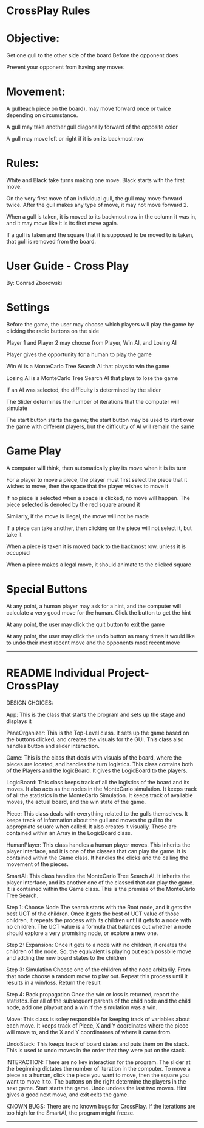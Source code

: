 
# CrossPlay Rules

# Objective:
  Get one gull to the other side of the board
	Before the opponent does
	
  Prevent your opponent from having any moves
  
# Movement:
  A gull(each piece on the board), may move
	  forward once or twice depending on circumstance.
	  
  A gull may take another gull diagonally forward of
	  the opposite color
	  
  A gull may move left or right if it is on its 
    backmost row
    
# Rules:
  White and Black take turns making one move.
	Black starts with the first move.
	
  On the very first move of an individual gull,
    the gull may move forward twice. After the gull
    makes any type of move, it may not move forward 2.
    
  When a gull is taken, it is moved to its backmost row
	  in the column it was in, and it may move like it is its first 
    move again.
    
  If a gull is taken and the square that it is supposed to be 
    moved to is taken, that gull is removed from the board.
    
# User Guide - Cross Play
By: Conrad Zborowski

# Settings
Before the game, the user may choose which players will play the game by clicking the radio buttons on the side

Player 1 and Player 2 may choose from Player, Win AI, and Losing AI

Player gives the opportunity for a human to play the game

Win AI is a MonteCarlo Tree Search AI that plays to win the game

Losing AI is a MonteCarlo Tree Search AI that plays to lose the game

If an AI was selected, the difficulty is determined by the slider

The Slider determines the number of iterations that the computer will simulate

The start button starts the game; the start button may be used to start over the game with different players, but the difficulty of AI will remain the same

# Game Play
A computer will think, then automatically play its move when it is its turn

For a player to move a piece, the player must first select the piece that it wishes to move, then the space that the player wishes to move it

If no piece is selected when a space is clicked, no move will happen. The piece selected is denoted by the red square around it

Similarly, if the move is illegal, the move will not be made

If a piece can take another, then clicking on the piece will not select it, but take it

When a piece is taken it is moved back to the backmost row, unless it is occupied

When a piece makes a legal move, it should animate to the clicked square 

# Special Buttons
At any point, a human player may ask for a hint, and the computer will calculate a very good move for the human. Click the button to get the hint

At any point, the user may click the quit button to exit the game

At any point, the user may click the undo button as many times it would like to undo their most recent move and the opponents most recent move

**********************************************************************************************************
# README Individual Project- CrossPlay

DESIGN CHOICES:

App: This is the class that starts the program and sets up the stage and displays it

PaneOrganizer: This is the Top-Level class. It sets up the game based on the buttons clicked,
and creates the visuals for the GUI. This class also handles button and slider interaction.

Game: This is the class that deals with visuals of the board, where the pieces are located, and 
handles the turn logistics. This class contains both of the Players and the logicBoard. It gives 
the LogicBoard to the players.

LogicBoard: This class keeps track of all the logistics of the board and its moves. It also acts
as the nodes in the MonteCarlo simulation. It keeps track of all the statistics in the MonteCarlo
Simulation. It keeps track of available moves, the actual board, and the win state of the game.

Piece: This class deals with everything related to the gulls themselves. It keeps track of information
about the gull and moves the gull to the appropriate square when called. It also creates it visually.
These are contained within an Array in the LogicBoard class.  

HumanPlayer: This class handles a human player moves. This inherits the player interface, and it is one of
the classes that can play the game. It is contained within the Game class. It handles the clicks
and the calling the movement of the pieces.

SmartAI: This class handles the MonteCarlo Tree Search AI. It inherits the player interface, and its another
one of the classed that can play the game. It is contained within the Game class. This is the premise of the
MonteCarlo Tree Search.

Step 1: Choose Node
The search starts with the Root node, and it gets the best UCT of the children. Once it gets the best of
UCT value of those children, it repeats the process with its children until it gets to a node with no children.
The UCT value is a formula that balances out whether a node should explore a very promising node, or explore
a new one.

Step 2: Expansion:
Once it gets to a node with no children, it creates the children of the node. So, the equivalent is playing out
each possbile move and adding the new board states to the children

Step 3: Simulation
Choose one of the children of the node arbitarily. From that node choose a random move to play out. Repeat this
process until it results in a win/loss. Return the result

Step 4: Back propagation
Once the win or loss is returned, report the statistcs. For all of the subsequent parents of the child node
and the child node, add one playout and a win if the simulation was a win.

Move: This class is soley responsible for keeping track of variables about each move. It keeps track
of Piece, X and Y coordinates where the piece will move to, and the X and Y coordinatees of where 
it came from.

UndoStack: This keeps track of board states and puts them on the stack. This is used to undo moves in the order
that they were put on the stack. 

INTERACTION: 
There are no key interaction for the program. The slider at the beginning
dictates the number of iteration in the computer. To move a piece as a human, click
the piece you want to move, then the square you want to move it to. The buttons on the right
determine the players in the next game. Start starts the game. Undo undoes the last two moves.
Hint gives a good next move, and exit exits the game.

KNOWN BUGS:
There are no known bugs for CrossPlay. If the iterations are too
high for the SmartAI, the program might freeze.
**********************************************************************************************************
